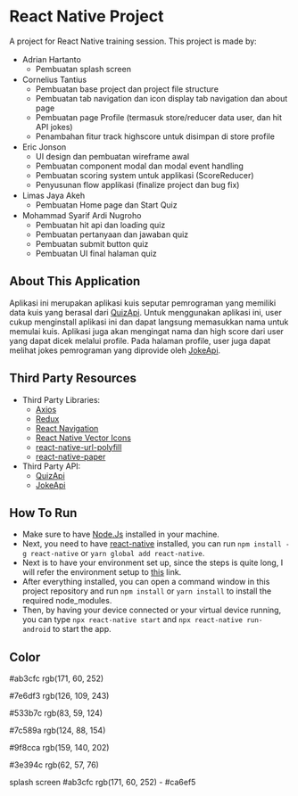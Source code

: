 # React Native Project
A project for React Native training session. This project is made by:

- Adrian Hartanto [<img src="https://img.shields.io/badge/GitHub-100000?logo=github&logoColor=white" height="16px"/>](https://github.com/OrangeSloth)
  - Pembuatan splash screen
- Cornelius Tantius [<img src="https://img.shields.io/badge/GitHub-100000?logo=github&logoColor=white" height="16px"/>](https://github.com/CorneliusTantius)
  - Pembuatan base project dan project file structure
  - Pembuatan tab navigation dan icon display tab navigation dan about page
  - Pembuatan page Profile (termasuk store/reducer data user, dan hit API jokes)
  - Penambahan fitur track highscore untuk disimpan di store profile
- Eric Jonson [<img src="https://img.shields.io/badge/GitHub-100000?logo=github&logoColor=white" height="16px"/>](https://github.com/Eric-J04)
  - UI design dan pembuatan wireframe awal
  - Pembuatan component modal dan modal event handling
  - Pembuatan scoring system untuk applikasi (ScoreReducer)
  - Penyusunan flow applikasi (finalize project dan bug fix)
- Limas Jaya Akeh [<img src="https://img.shields.io/badge/GitHub-100000?logo=github&logoColor=white" height="16px"/>](https://github.com/limasakeh)
  - Pembuatan Home page dan Start Quiz
- Mohammad Syarif Ardi Nugroho [<img src="https://img.shields.io/badge/GitHub-100000?logo=github&logoColor=white" height="16px"/>](https://github.com/ardin301)
  - Pembuatan hit api dan loading quiz
  - Pembuatan pertanyaan dan jawaban quiz
  - Pembuatan submit button quiz
  - Pembuatan UI final halaman quiz


## About This Application
Aplikasi ini merupakan aplikasi kuis seputar pemrograman yang memiliki data kuis yang berasal dari [QuizApi](https://quizapi.io/). Untuk menggunakan aplikasi ini, user cukup menginstall aplikasi ini dan dapat langsung memasukkan nama untuk memulai kuis. Aplikasi juga akan mengingat nama dan high score dari user yang dapat dicek melalui profile. Pada halaman profile, user juga dapat melihat jokes pemrograman yang diprovide oleh [JokeApi](https://sv443.net/jokeapi/v2/).


## Third Party Resources
- Third Party Libraries:
  - [Axios](https://axios-http.com/)
  - [Redux](https://redux.js.org/)
  - [React Navigation](https://reactnavigation.org/)
  - [React Native Vector Icons](https://github.com/oblador/react-native-vector-icons)
  - [react-native-url-polyfill](https://www.npmjs.com/package/react-native-url-polyfill)
  - [react-native-paper](https://callstack.github.io/react-native-paper/)
- Third Party API:
  - [QuizApi](https://quizapi.io/)
  - [JokeApi](https://sv443.net/jokeapi/v2/)

## How To Run
- Make sure to have [Node.Js](https://nodejs.org/en/) installed in your machine.
- Next, you need to have [react-native](https://www.npmjs.com/package/react-native) installed, you can run `npm install -g react-native` or `yarn global add react-native`.
- Next is to have your environment set up, since the steps is quite long, I will refer the environment setup to [this](https://reactnative.dev/docs/environment-setup) link.
- After everything installed, you can open a command window in this project repository and run `npm install` or `yarn install` to install the required node_modules.
- Then, by having your device connected or your virtual device running, you can type `npx react-native start` and `npx react-native run-android` to start the app.


## Color
#ab3cfc	rgb(171, 60, 252)

#7e6df3	rgb(126, 109, 243)

#533b7c	rgb(83, 59, 124)

#7c589a	rgb(124, 88, 154)

#9f8cca	rgb(159, 140, 202)

#3e394c	rgb(62, 57, 76)

splash screen
#ab3cfc	rgb(171, 60, 252) - #ca6ef5
